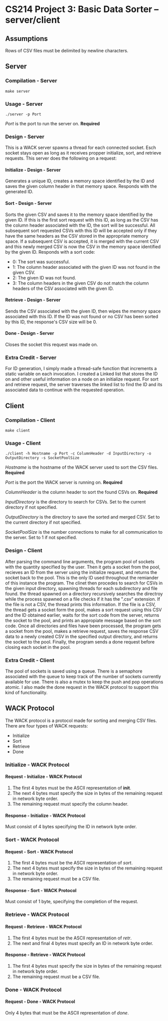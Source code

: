 # CS214 Project 3: Basic Data Sorter – server/client

## Assumptions

Rows of CSV files must be delimited by newline characters.

## Server

### Compilation - Server

    make server

### Usage - Server

    ./server -p Port

*Port* is the port to run the server on. **Required**

### Design - Server

This is a WACK server spawns a thread for each connected socket. Esch socket stays open as long as it receives propper initialize, sort, and retrieve requests. This server does the following on a request:

#### Initialize - Design - Server

Generates a unique ID, creates a memory space identified by the ID and saves the given column header in that memory space. Responds with the generated ID.

#### Sort - Design - Server

Sorts the given CSV and saves it to the memory space identified by the given ID. If this is the first sort request with this ID, as long as the CSV has the column header associated with the ID, the sort will be successful. All subsequent sort requested CSVs with this ID will be accepted only if they have the same headers as the CSV stored in the appropriate memory space. If a subsequent CSV is accepted, it is merged with the current CSV and this newly merged CSV is now the CSV in the memory space identified by the given ID. Responds with a sort code:

* 0: The sort was successful.
* 1: The column header associated with the given ID was not found in the given CSV.
* 2: The given ID was not found.
* 3: The column headers in the given CSV do not match the column headers of the CSV associated with the given ID.

#### Retrieve - Design - Server

Sends the CSV associated with the given ID, then wipes the memory space associated with this ID. If the ID was not found or no CSV has been sorted by this ID, the response's CSV size will be 0.

#### Done - Design - Server

Closes the socket this request was made on.

### Extra Credit - Server

For ID generation, I simply made a thread-safe function that increments a static variable on each invocation. I created a Linked list that stores the ID on and other useful information on a node on an initialize request. For sort and retrieve request, the server traverses the linked list to find the ID and its associated data to continue with the requested operation.

## Client

### Compilation - Client

    make client

### Usage - Client

    ./client -h Hostname -p Port -c ColumnHeader -d InputDirectory -o OutputDirectory -s SocketPoolSize

*Hostname* is the hostname of the WACK server used to sort the CSV files. **Required**

*Port* is the port the WACK server is running on. **Required**

*ColumnHeader* is the column header to sort the found CSVs on. **Required**

*InputDirectory* is the directory to search for CSVs. Set to the current directory if not specified.

*OutputDirectory* is the directory to save the sorted and merged CSV. Set to the current directory if not specified.

*SocketPoolSize* is the number connections to make for all communication to the server. Set to 1 if not specified.

### Design - Client

After parsing the command line arguments, the program pool of sockets with the quantity specified by the user. Then it gets a socket from the pool, recieves an ID from the server using the initialize request, and returns the socket back to the pool. This is the only ID used throughout the remiander of this instance the program. The clinet then procedes to search for CSVs in the given input directory, spawning threads for each subdirectory and file found. the thread spawned on a directory recursively searches the directroy while the process spawned on a file checks if it has the ".csv" extension. If the file is not a CSV, the thread prints this information. If the file is a CSV, the thread gets a socket form the pool, makes a sort request using this CSV and the ID obtained earlier, waits for the sort code from the server, returns the socket to the pool, and prints an appropiate message based on the sort code. Once all directories and files have been processed, the program gets a socket from the pool, makes a retrieve request, saves the response CSV data to a newly created CSV in the specified output directory, and returns the socket to the pool. Finally, the program sends a done request before closing each socket in the pool.

### Extra Credit - Client

The pool of sockets is saved using a queue. There is a semaphore associated with the queue to keep track of the number of sockets currently available for use. There is also a mutex to keep the push and pop operations atomic. I also made the done request in the WACK protocol to support this kind of functionality.

## WACK Protocol

The WACK protocol is a protocol made for sorting and merging CSV files. There are four types of WACK requests:

* Initialize
* Sort
* Retrieve
* Done

### Initialize - WACK Protocol

#### Request - Initialize - WACK Protocol

1. The first 4 bytes must be the ASCII representation of **init**.
2. The next 4 bytes must specify the size in bytes of the remaining request in network byte order.
3. The remaining request must specify the column header.

#### Response - Initialize - WACK Protocol

Must consist of 4 bytes specifying the ID in network byte order.

### Sort - WACK Protocol

#### Request - Sort - WACK Protocol

1. The first 4 bytes must be the ASCII representation of *sort*.
2. The next 4 bytes must specify the size in bytes of the remaining request in network byte order.
3. The remaining request must be a CSV file.

#### Response - Sort - WACK Protocol

Must consist of 1 byte, specifying the completion of the request.

### Retrieve - WACK Protocol

#### Request - Retrieve - WACK Protocol

1. The first 4 bytes must be the ASCII representation of *retr*.
2. The next and final 4 bytes must specify an ID in network byte order.

#### Response - Retrieve - WACK Protocol

1. The first 4 bytes must specify the size in bytes of the remaining request in network byte order.
2. The remaining request must be a CSV file.

### Done - WACK Protocol

#### Request - Done - WACK Protocol

Only 4 bytes that must be the ASCII representation of *done*.